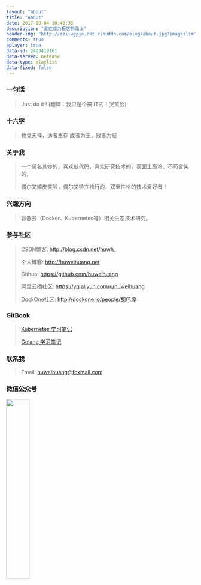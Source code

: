 ```yaml
---
layout: "about"
title: "About"
date: 2017-10-04 10:48:33
description: "走在成为极客的路上"
header-img: "http://ozilwgpje.bkt.clouddn.com/blog/about.jpg?imageslim"
comments: true
aplayer: true
data-id: 2423410161
data-server: netease  
data-type: playlist
data-fixed: false
---
```


### 一句话

> Just do it !    (翻译：我只是个搞 IT的！哭笑脸)

### 十六字

> 物竞天择，适者生存
> 成者为王，败者为寇

### 关于我

> 一个莫名其妙的，喜欢敲代码，喜欢研究技术的，表面上高冷、不苟言笑的，
>
> 偶尔又嬉皮笑脸，偶尔又特立独行的，双重性格的技术爱好者！

### 兴趣方向

> 容器云（Docker、Kubernetes等）相关生态技术研究。

### 参与社区

 > CSDN博客: http://blog.csdn.net/huwh_
 >
 > 个人博客: http://huweihuang.net
 >
 > Github: https://github.com/huweihuang
 >
 > 阿里云栖社区: https://yq.aliyun.com/u/huweihuang
 >
 > DockOne社区: http://dockone.io/people/胡伟煌

### GitBook

> [Kubernetes 学习笔记](https://www.huweihuang.com/kubernetes-notes/)
> 
> [Golang 学习笔记](https://www.huweihuang.com/golang-notes/)

### 联系我

> Email: huweihuang@foxmail.com

### 微信公众号

<img src="http://ozilwgpje.bkt.clouddn.com/wechat-public-acconut.jpg" width="35%">
